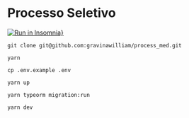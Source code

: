 # Processo Seletivo

[![Run in Insomnia}](https://insomnia.rest/images/run.svg)](https://insomnia.rest/run/?label=Process%20Med&uri=https%3A%2F%2Fgithub.com%2Fgravinawilliam%2Fprocess_med%2Fblob%2Fmaster%2Fdocs%2Fprocessdev.json)

``` git clone git@github.com:gravinawilliam/process_med.git ```

``` yarn ```

``` cp .env.example .env ```

``` yarn up ```

```yarn typeorm migration:run```

```yarn dev```
